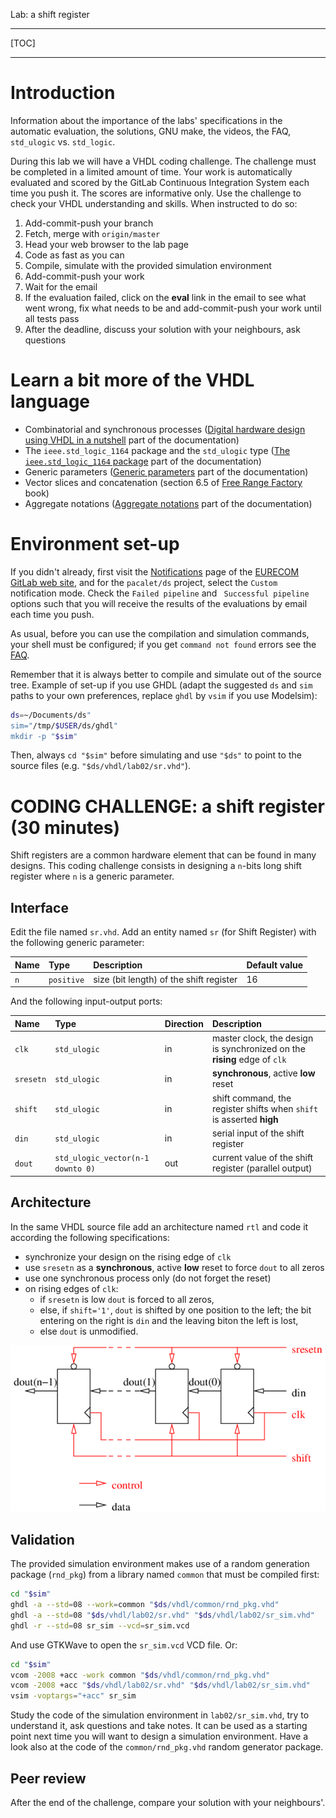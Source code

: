 <!--
MASTER-ONLY: DO NOT MODIFY THIS FILE

Copyright © Telecom Paris
Copyright © Renaud Pacalet (renaud.pacalet@telecom-paris.fr)

This file must be used under the terms of the CeCILL. This source
file is licensed as described in the file COPYING, which you should
have received as part of this distribution. The terms are also
available at:
https://cecill.info/licences/Licence_CeCILL_V2.1-en.html
-->

Lab: a shift register

---

[TOC]

---

# Introduction

Information about the importance of the labs' specifications in the automatic evaluation, the solutions, GNU make, the videos, the FAQ, `std_ulogic` vs. `std_logic`.

During this lab we will have a VHDL coding challenge.
The challenge must be completed in a limited amount of time.
Your work is automatically evaluated and scored by the GitLab Continuous Integration System each time you push it.
The scores are informative only.
Use the challenge to check your VHDL understanding and skills.
When instructed to do so:

1. Add-commit-push your branch
1. Fetch, merge with `origin/master`
1. Head your web browser to the lab page
1. Code as fast as you can
1. Compile, simulate with the provided simulation environment
1. Add-commit-push your work
1. Wait for the email
1. If the evaluation failed, click on the **eval** link in the email to see what went wrong, fix what needs to be and add-commit-push your work until all tests pass
1. After the deadline, discuss your solution with your neighbours, ask questions

# Learn a bit more of the VHDL language

- Combinatorial and synchronous processes ([Digital hardware design using VHDL in a nutshell] part of the documentation)
- The `ieee.std_logic_1164` package and the `std_ulogic` type ([The `ieee.std_logic_1164` package] part of the documentation)
- Generic parameters ([Generic parameters] part of the documentation)
- Vector slices and concatenation (section 6.5 of [Free Range Factory] book)
- Aggregate notations ([Aggregate notations] part of the documentation)

# Environment set-up

If you didn't already, first visit the [Notifications] page of the [EURECOM GitLab web site], and for the `pacalet/ds` project, select the `Custom` notification mode.
Check the `Failed pipeline` and ` Successful pipeline` options such that you will receive the results of the evaluations by email each time you push.

As usual, before you can use the compilation and simulation commands, your shell must be configured; if you get `command not found` errors see the [FAQ].

Remember that it is always better to compile and simulate out of the source tree.
Example of set-up if you use GHDL (adapt the suggested `ds` and `sim` paths to your own preferences, replace `ghdl` by `vsim` if you use Modelsim):

```bash
ds=~/Documents/ds"
sim="/tmp/$USER/ds/ghdl"
mkdir -p "$sim"
```

Then, always `cd "$sim"` before simulating and use `"$ds"` to point to the source files (e.g. `"$ds/vhdl/lab02/sr.vhd"`).

# CODING CHALLENGE: a shift register (30 minutes)

Shift registers are a common hardware element that can be found in many designs.
This coding challenge consists in designing a `n`-bits long shift register where `n` is a generic parameter.

## Interface

Edit the file named `sr.vhd`.
Add an entity named `sr` (for Shift Register) with the following generic parameter:

| Name    | Type       | Description                             | Default value |
| :----   | :----      | :----                                   | :----         |
| `n`     | `positive` | size (bit length) of the shift register | 16            |

And the following input-output ports:

| Name      | Type                              | Direction | Description                                                                | 
| :----     | :----                             | :----     | :----                                                                      | 
| `clk`     | `std_ulogic`                      | in        | master clock, the design is synchronized on the **rising** edge of `clk`   | 
| `sresetn` | `std_ulogic`                      | in        | **synchronous**, active **low** reset                                      | 
| `shift`   | `std_ulogic`                      | in        | shift command, the register shifts when `shift` is asserted **high**       | 
| `din`     | `std_ulogic`                      | in        | serial input of the shift register                                         | 
| `dout`    | `std_ulogic_vector(n-1 downto 0)` | out       | current value of the shift register (parallel output)                      | 

## Architecture

In the same VHDL source file add an architecture named `rtl` and code it according the following specifications:

* synchronize your design on the rising edge of `clk`
* use `sresetn` as a **synchronous**, active **low** reset to force `dout` to all zeros
* use one synchronous process only (do not forget the reset)
* on rising edges of `clk`:
   * if `sresetn` is low `dout` is forced to all zeros,
   * else, if `shift='1'`, `dout` is shifted by one position to the left; the bit entering on the right is `din` and the leaving biton the left is lost,
   * else `dout` is unmodified.

![The shift register](../../images/sr-fig.png)

## Validation

The provided simulation environment makes use of a random generation package (`rnd_pkg`) from a library named `common` that must be compiled first:


```bash
cd "$sim"
ghdl -a --std=08 --work=common "$ds/vhdl/common/rnd_pkg.vhd"
ghdl -a --std=08 "$ds/vhdl/lab02/sr.vhd" "$ds/vhdl/lab02/sr_sim.vhd"
ghdl -r --std=08 sr_sim --vcd=sr_sim.vcd
```

And use GTKWave to open the `sr_sim.vcd` VCD file. Or:

```bash
cd "$sim"
vcom -2008 +acc -work common "$ds/vhdl/common/rnd_pkg.vhd"
vcom -2008 +acc "$ds/vhdl/lab02/sr.vhd" "$ds/vhdl/lab02/sr_sim.vhd"
vsim -voptargs="+acc" sr_sim
```

Study the code of the simulation environment in `lab02/sr_sim.vhd`, try to understand it, ask questions and take notes.
It can be used as a starting point next time you will want to design a simulation environment.
Have a look also at the code of the `common/rnd_pkg.vhd` random generator package.

## Peer review

After the end of the challenge, compare your solution with your neighbours'.

<!--
# Explore the simulation waveforms in delta mode

Remember that simulation "_deltas_" of the event-driven simulation algorithm are symbolic. They are just a virtual delay between execution phases and signal update phases of the simulation algorithm. They have no physical duration. So, in standard mode, the simulation waveforms do not show them and signal events are apparently simultaneous, even if they are separated by one or more deltas. Modelsim waveform viewer has a mode to visualize the deltas (but remember that deltas have no real physical duration).

If you have Modelsim simulate again your shift register and while the waveform window is active click on the `Wave` menu and select:

```escape
<!Expanded Time / Deltas Mode
Expanded Time / Expand all!>
```

Zoom (enough) on some apparently simultaneous transitions to see the deltas and try to understand what you see.
-->

[Digital hardware design using VHDL in a nutshell]: ../../doc/data/digital-hardware-design-using-vhdl-in-a-nutshell.md
[The `ieee.std_logic_1164` package]:../../doc/data/std_logic_1164.md
[Free Range Factory]: ../../doc/data/free_range_vhdl.pdf
[Generic parameters]: ../../doc/data/generics.md
[Aggregate notations]: ../../doc/data/aggregate-notations.md
[Arithmetic: which types to use?]: ../../doc/data/arithmetic-which-types-to-use.md
[Notifications]: https://gitlab.eurecom.fr/-/profile/notifications
[EURECOM GitLab web site]: https://gitlab.eurecom.fr/
[FAQ]: ../../FAQ.md

<!-- vim: set tabstop=4 softtabstop=4 shiftwidth=4 expandtab textwidth=0: -->
